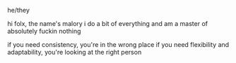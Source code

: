 he/they

hi folx, the name's malory
i do a bit of everything and am a master of absolutely fuckin nothing

if you need consistency, you're in the wrong place
if you need flexibility and adaptability, you're looking at the right person
